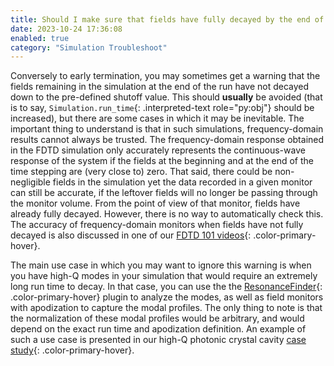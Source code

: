 ```yaml
---
title: Should I make sure that fields have fully decayed by the end of the simulation?
date: 2023-10-24 17:36:08
enabled: true
category: "Simulation Troubleshoot"
---
```

Conversely to early termination, you may sometimes get a warning that
the fields remaining in the simulation at the end of the run have not
decayed down to the pre-defined shutoff value. This should **usually**
be avoided (that is to say, `Simulation.run_time`{: .interpreted-text
role="py:obj"} should be increased), but there are some cases in which
it may be inevitable. The important thing to understand is that in such
simulations, frequency-domain results cannot always be trusted. The
frequency-domain response obtained in the FDTD simulation only
accurately represents the continuous-wave response of the system if the
fields at the beginning and at the end of the time stepping are (very
close to) zero. That said, there could be non-negligible fields in the
simulation yet the data recorded in a given monitor can still be
accurate, if the leftover fields will no longer be passing through the
monitor volume. From the point of view of that monitor, fields have
already fully decayed. However, there is no way to automatically check
this. The accuracy of frequency-domain monitors when fields have not
fully decayed is also discussed in one of our [FDTD 101
videos](/fdtd101/Lecture-3-Applying-FDTD-to-Photonic-Crystal-Slab-Simulation/){: .color-primary-hover}.

The main use case in which you may want to ignore this warning is when
you have high-Q modes in your simulation that would require an extremely
long run time to decay. In that case, you can use the the
[ResonanceFinder](https://docs.flexcompute.com/projects/tidy3d/en/latest/_autosummary/tidy3d.plugins.resonance.ResonanceFinder.html#tidy3d.plugins.resonance.ResonanceFinder){: .color-primary-hover} plugin to analyze the
modes, as well as field monitors with apodization to capture the modal
profiles. The only thing to note is that the normalization of these
modal profiles would be arbitrary, and would depend on the exact run
time and apodization definition. An example of such a use case is
presented in our high-Q photonic crystal cavity [case
study](/tidy3d/examples/notebooks/OptimizedL3/){: .color-primary-hover}.
